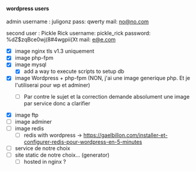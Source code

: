#### wordpress users

admin username : juligonz
pass: qwerty
mail: no@no.com

second user : Pickle Rick
username: pickle_rick
password: %dZ$zqBce0wj(8#4wgpii(Xt
mail: e@e.com

- [x] image nginx tls v1.3 uniquement
- [x] image php-fpm
- [x] image mysql
	- [x] add a way to execute scripts to setup db

- [x] image Wordpress + php-fpm (NON, j'ai une image generique php. Et je l'utiliserai pour wp et adminer)
	- [ ] Par contre le sujet et la correction demande absolument une image par service donc a clarifier


- [x] image ftp
- [ ] image adminer
- [ ] image redis
	- [ ] redis with wordpress -> https://gaelbillon.com/installer-et-configurer-redis-pour-wordpress-en-5-minutes 
- [ ] service de notre choix
- [ ] site static de notre choix... (generator)
	- [ ] hosted in nginx ?
